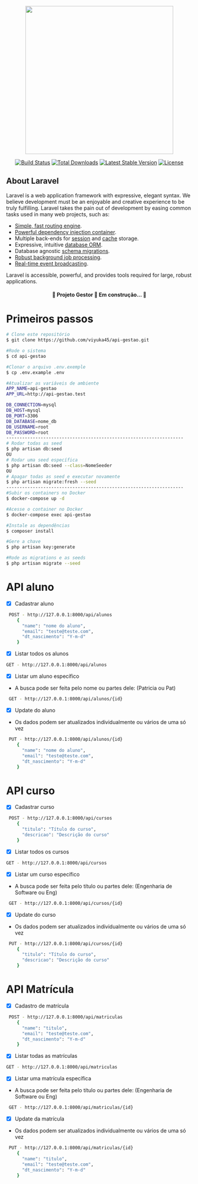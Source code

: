 <p align="center"><a href="https://laravel.com" target="_blank"><img src="https://raw.githubusercontent.com/laravel/art/master/logo-lockup/5%20SVG/2%20CMYK/1%20Full%20Color/laravel-logolockup-cmyk-red.svg" width="400"></a></p>

<p align="center">
<a href="https://travis-ci.org/laravel/framework"><img src="https://travis-ci.org/laravel/framework.svg" alt="Build Status"></a>
<a href="https://packagist.org/packages/laravel/framework"><img src="https://img.shields.io/packagist/dt/laravel/framework" alt="Total Downloads"></a>
<a href="https://packagist.org/packages/laravel/framework"><img src="https://img.shields.io/packagist/v/laravel/framework" alt="Latest Stable Version"></a>
<a href="https://packagist.org/packages/laravel/framework"><img src="https://img.shields.io/packagist/l/laravel/framework" alt="License"></a>
</p>

## About Laravel

Laravel is a web application framework with expressive, elegant syntax. We believe development must be an enjoyable and creative experience to be truly fulfilling. Laravel takes the pain out of development by easing common tasks used in many web projects, such as:

- [Simple, fast routing engine](https://laravel.com/docs/routing).
- [Powerful dependency injection container](https://laravel.com/docs/container).
- Multiple back-ends for [session](https://laravel.com/docs/session) and [cache](https://laravel.com/docs/cache) storage.
- Expressive, intuitive [database ORM](https://laravel.com/docs/eloquent).
- Database agnostic [schema migrations](https://laravel.com/docs/migrations).
- [Robust background job processing](https://laravel.com/docs/queues).
- [Real-time event broadcasting](https://laravel.com/docs/broadcasting).

Laravel is accessible, powerful, and provides tools required for large, robust applications.

<h4 align="center">
🚧  Projeto Gestor 🚀 Em construção...  🚧
</h4>

# Primeiros passos
```bash
# Clone este repositório
$ git clone https://github.com/viyuka45/api-gestao.git

#Rode o sistema
$ cd api-gestao

#Clonar o arquivo .env.exemple
$ cp .env.example .env

#Atualizar as variáveis de ambiente
APP_NAME=api-gestao
APP_URL=http://api-gestao.test

DB_CONNECTION=mysql
DB_HOST=mysql
DB_PORT=3306
DB_DATABASE=nome_db
DB_USERNAME=root
DB_PASSWORD=root
-------------------------------------------------------------------
# Rodar todas as seed
$ php artisan db:seed
OU
# Rodar uma seed específica
$ php artisan db:seed --class=NomeSeeder
OU
# Apagar todas as seed e executar novamente
$ php artisan migrate:fresh --seed
-------------------------------------------------------------------
#Subir os containers no Docker
$ docker-compose up -d

#Acesse o container no Docker
$ docker-compose exec api-gestao

#Instale as dependências
$ composer install

#Gere a chave
$ php artisan key:generate

#Rode as migrations e as seeds
$ php artisan migrate --seed
```
# API aluno
- [X] Cadastrar aluno
```bash
 POST - http://127.0.0.1:8000/api/alunos   
    {
      "name": "nome do aluno",
      "email": "teste@teste.com",
      "dt_nascimento": "Y-m-d"
    }
```
- [X] Listar todos os alunos
```bash
GET - http://127.0.0.1:8000/api/alunos
```
- [X] Listar um aluno específico
- A busca pode ser feita pelo nome ou partes dele: (Patricia ou Pat)
```bash
 GET - http://127.0.0.1:8000/api/alunos/{id}
```
- [X] Update do aluno
- Os dados podem ser atualizados individualmente ou vários de uma só vez
```bash
 PUT - http://127.0.0.1:8000/api/alunos/{id}   
    {
      "name": "nome do aluno",
      "email": "teste@teste.com",
      "dt_nascimento": "Y-m-d"
    }
```

# API curso
- [X] Cadastrar curso
```bash
 POST - http://127.0.0.1:8000/api/cursos   
    {
      "titulo": "Título do curso",
      "descricao": "Descrição do curso"
    }
```
- [X] Listar todos os cursos
```bash
GET - http://127.0.0.1:8000/api/cursos
```
- [X] Listar um curso específico
- A busca pode ser feita pelo título ou partes dele: (Engenharia de Software ou Eng)
```bash
 GET - http://127.0.0.1:8000/api/cursos/{id}
```
- [X] Update do curso
- Os dados podem ser atualizados individualmente ou vários de uma só vez
```bash
 PUT - http://127.0.0.1:8000/api/cursos/{id}   
    {
      "titulo": "Título do curso",
      "descricao": "Descrição do curso"
    }
```
# API Matrícula
- [X] Cadastro de matrícula
```bash
 POST - http://127.0.0.1:8000/api/matriculas   
    {
      "name": "titulo",
      "email": "teste@teste.com",
      "dt_nascimento": "Y-m-d"
    }
```

- [X] Listar todas as matrículas
```bash
GET - http://127.0.0.1:8000/api/matriculas
```
- [X] Listar uma matrícula específica
- A busca pode ser feita pelo título ou partes dele: (Engenharia de Software ou Eng)
```bash
 GET - http://127.0.0.1:8000/api/matriculas/{id}
```
- [X] Update da matrícula
- Os dados podem ser atualizados individualmente ou vários de uma só vez
```bash
 PUT - http://127.0.0.1:8000/api/matriculas/{id}   
    {
      "name": "titulo",
      "email": "teste@teste.com",
      "dt_nascimento": "Y-m-d"
    }
```


